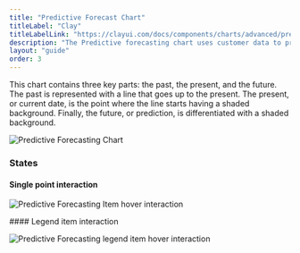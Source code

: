 ```yaml
---
title: "Predictive Forecast Chart"
titleLabel: "Clay"
titleLabelLink: "https://clayui.com/docs/components/charts/advanced/predictive-forecasting.html"
description: "The Predictive forecasting chart uses customer data to predict future data with a declared margin of error."
layout: "guide"
order: 3
---
```

This chart contains three key parts: the past, the present, and the future. The past is represented with a line that goes up to the present. The present, or current date, is the point where the line starts having a shaded background. Finally, the future, or prediction, is differentiated with a shaded background.

![Predictive Forecasting Chart](/lexicon/images/ChartPredictiveForcDefault.jpg)


### States

#### Single point interaction

![Predictive Forecasting Item hover interaction](/lexicon/images/ChartPredictiveForcItem.jpg)


#### Legend item interaction

![Predictive Forecasting legend item hover interaction](/lexicon/images/ChartPredictiveForcLegend.jpg)